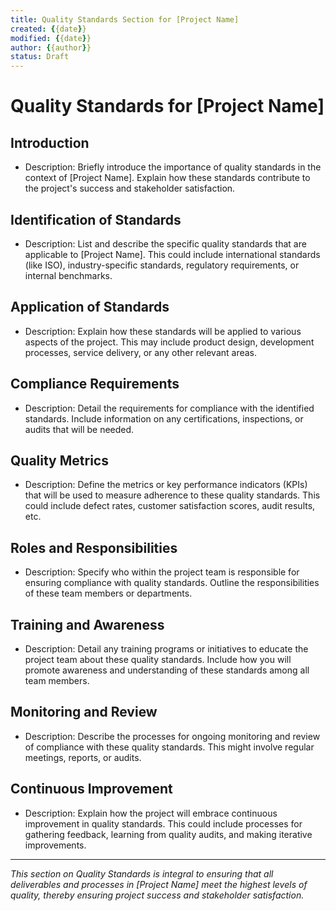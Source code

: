 ```yaml
---
title: Quality Standards Section for [Project Name]
created: {{date}}
modified: {{date}}
author: {{author}}
status: Draft
---
```


# Quality Standards for [Project Name]

## Introduction

- Description: Briefly introduce the importance of quality standards in the context of [Project Name]. Explain how these standards contribute to the project's success and stakeholder satisfaction.

## Identification of Standards

- Description: List and describe the specific quality standards that are applicable to [Project Name]. This could include international standards (like ISO), industry-specific standards, regulatory requirements, or internal benchmarks.

## Application of Standards

- Description: Explain how these standards will be applied to various aspects of the project. This may include product design, development processes, service delivery, or any other relevant areas.

## Compliance Requirements

- Description: Detail the requirements for compliance with the identified standards. Include information on any certifications, inspections, or audits that will be needed.

## Quality Metrics

- Description: Define the metrics or key performance indicators (KPIs) that will be used to measure adherence to these quality standards. This could include defect rates, customer satisfaction scores, audit results, etc.

## Roles and Responsibilities

- Description: Specify who within the project team is responsible for ensuring compliance with quality standards. Outline the responsibilities of these team members or departments.

## Training and Awareness

- Description: Detail any training programs or initiatives to educate the project team about these quality standards. Include how you will promote awareness and understanding of these standards among all team members.

## Monitoring and Review

- Description: Describe the processes for ongoing monitoring and review of compliance with these quality standards. This might involve regular meetings, reports, or audits.

## Continuous Improvement

- Description: Explain how the project will embrace continuous improvement in quality standards. This could include processes for gathering feedback, learning from quality audits, and making iterative improvements.

---

*This section on Quality Standards is integral to ensuring that all deliverables and processes in [Project Name] meet the highest levels of quality, thereby ensuring project success and stakeholder satisfaction.*
